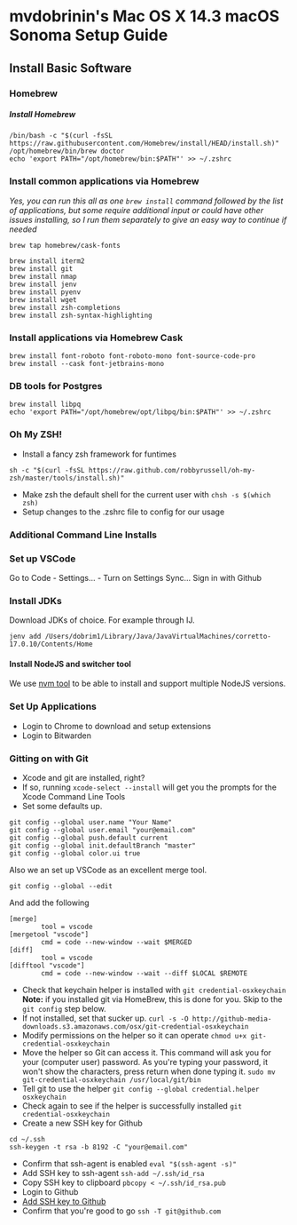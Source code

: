 # mvdobrinin's Mac OS X 14.3 macOS Sonoma Setup Guide

## Install Basic Software
  
### Homebrew

##### Install Homebrew

```
/bin/bash -c "$(curl -fsSL https://raw.githubusercontent.com/Homebrew/install/HEAD/install.sh)"
/opt/homebrew/bin/brew doctor
echo 'export PATH="/opt/homebrew/bin:$PATH"' >> ~/.zshrc
```

### Install common applications via Homebrew
_Yes, you can run this all as one `brew install` command followed by the list of applications, but some require additional input or could have other issues installing, so I run them separately to give an easy way to continue if needed_

```
brew tap homebrew/cask-fonts
```

```
brew install iterm2
brew install git
brew install nmap
brew install jenv
brew install pyenv
brew install wget
brew install zsh-completions
brew install zsh-syntax-highlighting
```

### Install applications via Homebrew Cask

```
brew install font-roboto font-roboto-mono font-source-code-pro
brew install --cask font-jetbrains-mono
```

### DB tools for Postgres

```
brew install libpq
echo 'export PATH="/opt/homebrew/opt/libpq/bin:$PATH"' >> ~/.zshrc
```

### Oh My ZSH!
- Install a fancy zsh framework for funtimes
```
sh -c "$(curl -fsSL https://raw.github.com/robbyrussell/oh-my-zsh/master/tools/install.sh)"
```
- Make zsh the default shell for the current user with `chsh -s $(which zsh)`
- Setup changes to the .zshrc file to config for our usage

### Additional Command Line Installs

### Set up VSCode

Go to Code - Settings... - Turn on Settings Sync...
Sign in with Github

### Install JDKs

Download JDKs of choice. For example through IJ.

```
jenv add /Users/dobrim1/Library/Java/JavaVirtualMachines/corretto-17.0.10/Contents/Home
```

#### Install NodeJS and switcher tool

We use [nvm tool](https://github.com/nvm-sh/nvm?tab=readme-ov-file#install--update-script) to be able to install and support multiple NodeJS versions.

### Set Up Applications

- Login to Chrome to download and setup extensions
- Login to Bitwarden

### Gitting on with Git

- Xcode and git are installed, right?
- If so, running `xcode-select --install` will get you the prompts for the Xcode Command Line Tools
- Set some defaults up.
```
git config --global user.name "Your Name"
git config --global user.email "your@email.com"
git config --global push.default current
git config --global init.defaultBranch "master"
git config --global color.ui true
```

Also we an set up VSCode as an excellent merge tool.
```
git config --global --edit
```

And add the following
```
[merge]
        tool = vscode
[mergetool "vscode"]
        cmd = code --new-window --wait $MERGED
[diff]
        tool = vscode
[difftool "vscode"]
        cmd = code --new-window --wait --diff $LOCAL $REMOTE                                                    
```

- Check that keychain helper is installed with `git credential-osxkeychain` **Note:** if you installed git via HomeBrew, this is done for you. Skip to the `git config` step below.
- If not installed, set that sucker up.
`curl -s -O http://github-media-downloads.s3.amazonaws.com/osx/git-credential-osxkeychain`
- Modify permissions on the helper so it can operate
`chmod u+x git-credential-osxkeychain`
- Move the helper so Git can access it. This command will ask you for your (computer user) password. As you're typing your password, it won't show the characters, press return when done typing it. `sudo mv git-credential-osxkeychain /usr/local/git/bin`
- Tell git to use the helper `git config --global credential.helper osxkeychain`
- Check again to see if the helper is successfully installed `git credential-osxkeychain`
- Create a new SSH key for Github
```
cd ~/.ssh
ssh-keygen -t rsa -b 8192 -C "your@email.com"
```
- Confirm that ssh-agent is enabled
`eval "$(ssh-agent -s)"`
- Add SSH key to ssh-agent
`ssh-add ~/.ssh/id_rsa`
- Copy SSH key to clipboard
`pbcopy < ~/.ssh/id_rsa.pub`
- Login to Github
- [Add SSH key to Github](https://help.github.com/articles/adding-a-new-ssh-key-to-your-github-account/)
- Confirm that you're good to go
`ssh -T git@github.com`
